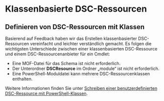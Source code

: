 # Klassenbasierte DSC-Ressourcen

## Definieren von DSC-Ressourcen mit Klassen

Basierend auf Feedback haben wir das Erstellen klassenbasierter DSC-Ressourcen vereinfacht und leichter verständlich gemacht. Es folgen die wichtigsten Unterschiede zwischen einer klassenbasierten DSC-Ressource und einem DSC-Ressourcenanbieter für ein Cmdlet:

* Eine MOF-Datei für das Schema ist nicht erforderlich.
* Der Unterordner **DSCResource** im Ordner „module“ ist nicht erforderlich.
* Eine PowerShell-Moduldatei kann mehrere DSC-Ressourcenklassen enthalten.

Weitere Informationen finden Sie unter [Schreiben einer benutzerdefinierten DSC-Ressource mit PowerShell-Klassen](https://msdn.microsoft.com/powershell/dsc/authoringresource).


<!--HONumber=Oct16_HO1-->


